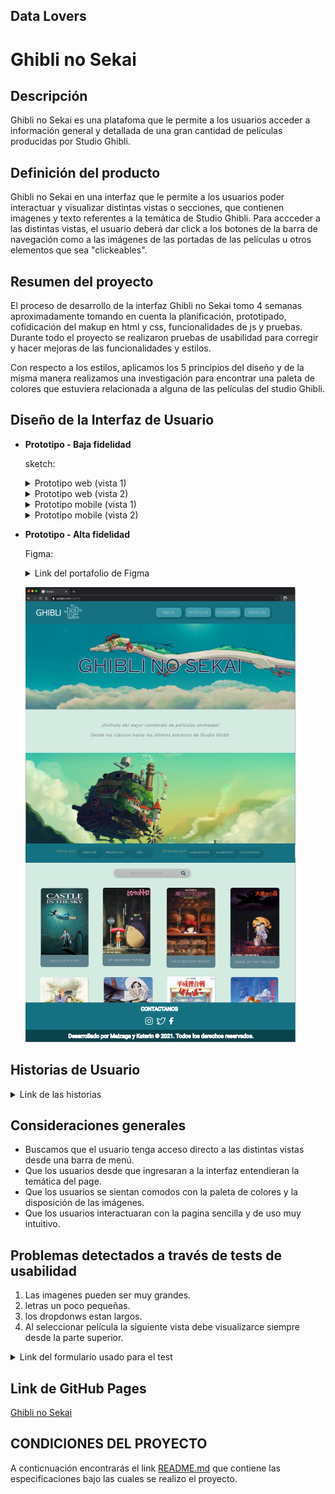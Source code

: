 ## Data Lovers

# Ghibli no Sekai

## Descripción

Ghibli no Sekai es una platafoma que le permite a los usuarios acceder a información general y detallada de una gran cantidad de películas producidas por Studio Ghibli.

## Definición del producto

Ghibli no Sekai en una interfaz que le permite a los usuarios poder interactuar y visualizar distintas vistas o secciones, que contienen imagenes y texto referentes a la temática de Studio Ghibli. Para accceder a las distintas vistas, el usuario deberá dar click a los botones de la barra de navegación como a las imágenes de las portadas de las películas u otros elementos que sea "clickeables". 

##  Resumen del proyecto

El proceso de desarrollo de la interfaz Ghibli no Sekai tomo 4 semanas aproximadamente tomando en cuenta la planificación, prototipado, cofidicación del makup en html y css, funcionalidades de js y pruebas. Durante todo el proyecto se realizaron pruebas de usabilidad para corregir y hacer mejoras de las funcionalidades y estilos.

Con respecto a los estilos, aplicamos los 5 principios del diseño y de la misma manera realizamos una investigación para encontrar una paleta de colores que estuviera relacionada a alguna de las películas del studio Ghibli. 

## Diseño de la Interfaz de Usuario

- **Prototipo - Baja fidelidad**
  <p>sketch:</p>
  <details><summary>Prototipo web (vista 1)</summary><p>

    ![Prototipo baja fidelidad web](src/imgReadme/prototipo-1web.jpeg)
  </p></details>

  <details><summary>Prototipo web (vista 2)</summary><p>

    ![Prototipo baja fidelidad web](src/imgReadme/prototipo-2web.jpeg)
  </p></details>

  <details><summary>Prototipo mobile (vista 1)</summary><p>

    ![Prototipo baja fidelidad mobile](src/imgReadme/prototipo-1mobile.jpeg) 
  </p></details>

  <details><summary>Prototipo mobile (vista 2)</summary><p>

    ![Prototipo baja fidelidad mobile](src/imgReadme/prototipo-2mobile.jpeg)
  </p></details>
</p>

- **Prototipo - Alta fidelidad**
  <p>Figma:</p>

  <details><summary>Link del portafolio de Figma</summary><p>

    * [Portafolio con los prototipos por cada Sprint](https://www.figma.com/file/Jrh6cG8fDrsgbElrL30FNu/Data-lovers---Team-K%26M?node-id=0%3A1)  
  </p></details>

  ![Prototipo baja fidelidad mobile](src/imgReadme/finalView1.PNG) 
</p>

## Historias de Usuario
  <details><summary>Link de las historias</summary><p>

   * [Historias de Usuario](https://docs.google.com/document/d/16qly3qnbOpn1K6DCBMk4-HYfJXRKFt7pBAau-bxgvAg/edit)  
  </p></details>
</p>

## Consideraciones generales

* Buscamos que el usuario tenga acceso directo a las distintas vistas desde una barra de menú.
* Que los usuarios desde que ingresaran a la interfaz entendieran la temática del page.
* Que los usuarios se sientan comodos con la paleta de colores y la disposición de las imágenes.
* Que los usuarios interactuaran con la pagina sencilla y de uso muy intuitivo. 

## Problemas detectados a través de tests de usabilidad
1. Las imagenes pueden ser muy grandes.
2. letras un poco pequeñas.
3. los dropdonws estan largos.
4. Al seleccionar película la siguiente vista debe visualizarce siempre desde la parte superior.

<details><summary>Link del formulario usado para el test</summary><p>

  * [formulario](https://docs.google.com/forms/d/1CJleVUI6vlU0zUtJsPCDKG6XVD9zySLm_U_sG91EO1Y/viewform?edit_requested=true&fbzx=-1130660339603111466)  
</p></details>

## Link de GitHub Pages 
[Ghibli no Sekai](https://pandartist93.github.io/LIM016-data-lovers/)  

## CONDICIONES DEL PROYECTO 

A conticnuación encontrarás el link [README.md](https://github.com/Laboratoria/LIM016-data-lovers) que contiene las especificaciones bajo las cuales se realizo el proyecto. 

